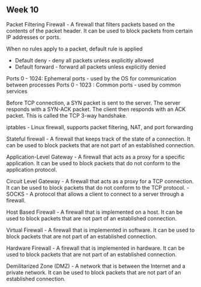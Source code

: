 ## Week 10

Packet Filtering Firewall - A firewall that filters packets based on the contents of the packet header. It can be used to block packets from certain IP addresses or ports.

When no rules apply to a packet, default rule is applied
- Default deny - deny all packets unless explicitly allowed
- Default forward - forward all packets unless explicitly denied

Ports 0 - 1024: Ephemeral ports - used by the OS for communication between processes
Ports 0 - 1023 : Common ports - used by common services

Before TCP connection, a SYN packet is sent to the server. The server responds with a SYN-ACK packet. The client then responds with an ACK packet. This is called the TCP 3-way handshake.

iptables - Linux firewall, supports packet filtering, NAT, and port forwarding

Stateful firewall - A firewall that keeps track of the state of a connection. It can be used to block packets that are not part of an established connection.

Application-Level Gateway - A firewall that acts as a proxy for a specific application. It can be used to block packets that do not conform to the application protocol.

Circuit Level Gateway - A firewall that acts as a proxy for a TCP connection. It can be used to block packets that do not conform to the TCP protocol.
    - SOCKS - A protocol that allows a client to connect to a server through a firewall.

Host Based Firewall - A firewall that is implemented on a host. It can be used to block packets that are not part of an established connection.

Virtual Firewall - A firewall that is implemented in software. It can be used to block packets that are not part of an established connection.

Hardware Firewall - A firewall that is implemented in hardware. It can be used to block packets that are not part of an established connection.

Demilitarized Zone (DMZ) - A network that is between the Internet and a private network. It can be used to block packets that are not part of an established connection.
